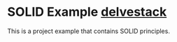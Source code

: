 # SOLID Example [delvestack](https://delvestack.com)
This is a project example that contains SOLID principles.

